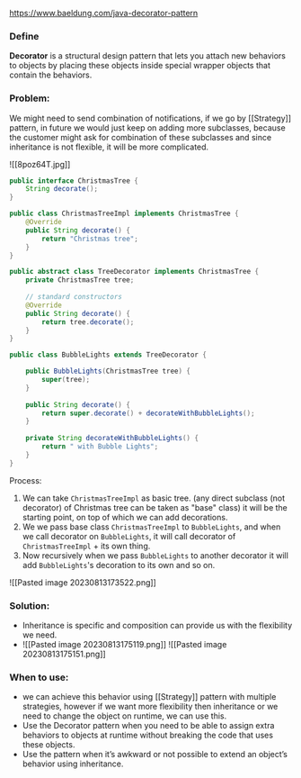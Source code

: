 https://www.baeldung.com/java-decorator-pattern
### Define
**Decorator** is a structural design pattern that lets you attach new behaviors to objects by placing these objects inside special wrapper objects that contain the behaviors.

### Problem:
We might need to send combination of notifications, if we go by [[Strategy]] pattern, in future we would just keep on adding more subclasses, because the customer might ask for combination of these subclasses and since inheritance is not flexible, it will be more complicated.

![[8poz64T.jpg]]


```java
public interface ChristmasTree {
    String decorate();
}
```

```java
public class ChristmasTreeImpl implements ChristmasTree {
    @Override
    public String decorate() {
        return "Christmas tree";
    }
}
```

```java
public abstract class TreeDecorator implements ChristmasTree {
    private ChristmasTree tree;
    
    // standard constructors
    @Override
    public String decorate() {
        return tree.decorate();
    }
}
```

```java
public class BubbleLights extends TreeDecorator {

    public BubbleLights(ChristmasTree tree) {
        super(tree);
    }
    
    public String decorate() {
        return super.decorate() + decorateWithBubbleLights();
    }
    
    private String decorateWithBubbleLights() {
        return " with Bubble Lights";
    }
}
```

Process:
1. We can take `ChristmasTreeImpl` as basic tree. (any direct subclass (not decorator) of Christmas tree can be taken as "base" class) it will be the starting point, on top of which we can add decorations. 
2. We we pass base class `ChristmasTreeImpl` to `BubbleLights`, and when we call decorator on `BubbleLights`, it will call decorator of `ChristmasTreeImpl` + its own thing.
3. Now recursively when we pass `BubbleLights` to another decorator it will add `BubbleLights`'s decoration to its own and so on.


![[Pasted image 20230813173522.png]]

### Solution:
- Inheritance is specific and composition can provide us with the flexibility we need.
- ![[Pasted image 20230813175119.png]]
	![[Pasted image 20230813175151.png]]
### When to use:
- we can achieve this behavior using [[Strategy]] pattern with multiple strategies, however if we want more flexibility then inheritance or we need to change the object on runtime, we can use this.
- Use the Decorator pattern when you need to be able to assign extra behaviors to objects at runtime without breaking the code that uses these objects.
- Use the pattern when it’s awkward or not possible to extend an object’s behavior using inheritance.